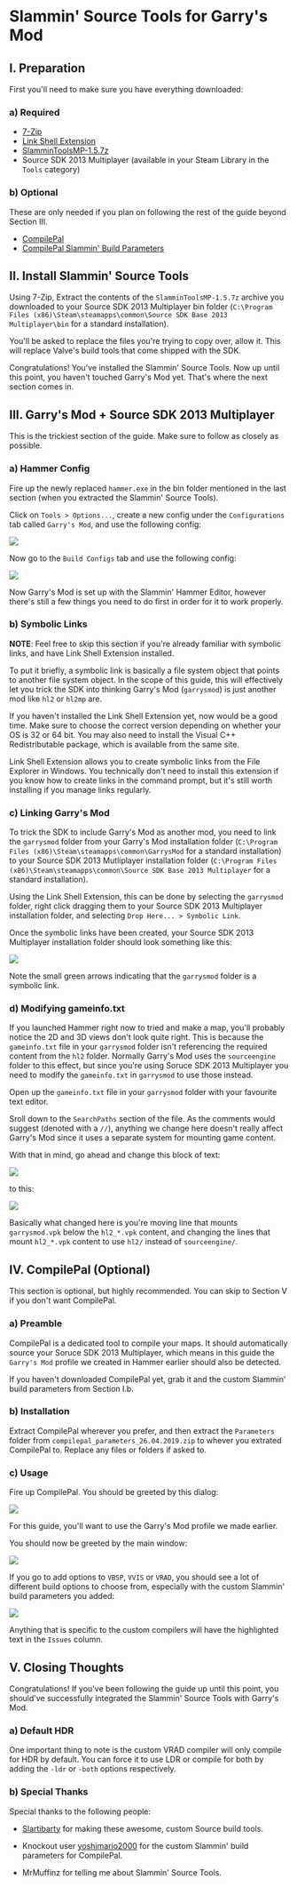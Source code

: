 # Slammin' Source Tools for Garry's Mod

## I. Preparation

First you'll need to make sure you have everything downloaded:

### a) Required

+ [7-Zip](https://www.7-zip.org/download.html)
+ [Link Shell Extension](https://schinagl.priv.at/nt/hardlinkshellext/linkshellextension.html)
+ [SlamminToolsMP-1.5.7z](https://drive.google.com/drive/folders/17pQY8wDkednZi0kMZOSpAtNBNmFWm6GJ)
+ Source SDK 2013 Multiplayer (available in your Steam Library in the `Tools` category)

### b) Optional

These are only needed if you plan on following the rest of the guide beyond Section III.

+ [CompilePal](https://github.com/ruarai/CompilePal/releases)
+ [CompilePal Slammin' Build Parameters](https://drive.google.com/file/d/1RKbnrKgNrEjScoxFHKVnM_c2VKCMj694/view)

## II. Install Slammin' Source Tools

Using 7-Zip, Extract the contents of the `SlamminToolsMP-1.5.7z` archive you downloaded to your Source SDK 2013 Multiplayer bin folder (`C:\Program Files (x86)\Steam\steamapps\common\Source SDK Base 2013 Multiplayer\bin` for a standard installation).

You'll be asked to replace the files you're trying to copy over, allow it. This will replace Valve's build tools that come shipped with the SDK.

Congratulations! You've installed the Slammin' Source Tools. Now up until this point, you haven't touched Garry's Mod yet. That's where the next section comes in.

## III. Garry's Mod + Source SDK 2013 Multiplayer

This is the trickiest section of the guide. Make sure to follow as closely as possible.

### a) Hammer Config

Fire up the newly replaced `hammer.exe` in the bin folder mentioned in the last section (when you extracted the Slammin' Source Tools).

Click on `Tools > Options...`, create a new config under the `Configurations` tab called `Garry's Mod`, and use the following config:

<img src='img/config-hammer.PNG'>

Now go to the `Build Configs` tab and use the following config:

<img src='img/config-build.PNG'>

Now Garry's Mod is set up with the Slammin' Hammer Editor, however there's still a few things you need to do first in order for it to work properly.

### b) Symbolic Links

**NOTE**: Feel free to skip this section if you're already familiar with symbolic links, and have Link Shell Extension installed.

To put it briefly, a symbolic link is basically a file system object that points to another file system object. In the scope of this guide, this will effectively let you trick the SDK into thinking Garry's Mod (`garrysmod`) is just another mod like `hl2` or `hl2mp` are.

If you haven't installed the Link Shell Extension yet, now would be a good time. Make sure to choose the correct version depending on whether your OS is 32 or 64 bit. You may also need to install the Visual C++ Redistributable package, which is available from the same site. 

Link Shell Extension allows you to create symbolic links from the File Explorer in Windows. You technically don't need to install this extension if you know how to create links in the command prompt, but it's still worth installing if you manage links regularly.

### c) Linking Garry's Mod

To trick the SDK to include Garry's Mod as another mod, you need to link the `garrysmod` folder from your Garry's Mod installation folder (`C:\Program Files (x86)\Steam\steamapps\common\GarrysMod` for a standard installation) to your Source SDK 2013 Mutliplayer installation folder (`C:\Program Files (x86)\Steam\steamapps\common\Source SDK Base 2013 Multiplayer` for a standard installation).

Using the Link Shell Extension, this can be done by selecting the `garrysmod` folder, right click dragging them to your Source SDK 2013 Multiplayer installation folder, and selecting `Drop Here... > Symbolic Link`.

Once the symbolic links have been created, your Source SDK 2013 Multiplayer installation folder should look something like this:

<img src='img/symlink.PNG'>

Note the small green arrows indicating that the `garrysmod` folder is a symbolic link.

### d) Modifying gameinfo.txt

If you launched Hammer right now to tried and make a map, you'll probably notice the 2D and 3D views don't look quite right. This is because the `gameinfo.txt` file in your `garrysmod` folder isn't referencing the required content from the `hl2` folder. Normally Garry's Mod uses the `sourceengine` folder to this effect, but since you're using Soruce SDK 2013 Multiplayer you need to modify the `gameinfo.txt` in `garrysmod` to use those instead.

Open up the `gameinfo.txt` file in your `garrysmod` folder with your favourite text editor.

Sroll down to the `SearchPaths` section of the file. As the comments would suggest (denoted with a `//`), anything we change here doesn't really affect Garry's Mod since it uses a separate system for mounting game content.

With that in mind, go ahead and change this block of text:

<img src='img/gameinfo-before.PNG'>

to this:

<img src='img/gameinfo-after.PNG'>

Basically what changed here is you're moving line that mounts `garrysmod.vpk` below the `hl2_*.vpk` content, and changing the lines that mount `hl2_*.vpk` content to use `hl2/` instead of `sourceengine/`.

## IV. CompilePal (Optional)

This section is optional, but highly recommended. You can skip to Section V if you don't want CompilePal.

### a) Preamble

CompilePal is a dedicated tool to compile your maps. It should automatically source your Soruce SDK 2013 Multiplayer, which means in this guide the `Garry's Mod` profile we created in Hammer earlier should also be detected.

If you haven't downloaded CompilePal yet, grab it and the custom Slammin' build parameters from Section I.b.

### b) Installation

Extract CompilePal wherever you prefer, and then extract the `Parameters` folder from `compilepal_parameters_26.04.2019.zip` to whever you extrated CompilePal to. Replace any files or folders if asked to.

### c) Usage

Fire up CompilePal. You should be greeted by this dialog:

<img src='img/compilepal-gameselector.PNG'>

For this guide, you'll want to use the Garry's Mod profile we made earlier.

You should now be greeted by the main window:

<img src='img/compilepal-main.PNG'>

If you go to add options to `VBSP`, `VVIS` or `VRAD`, you should see a lot of different build options to choose from, especially with the custom Slammin' build parameters you added:

<img src='img/compilepal-params.PNG'>

Anything that is specific to the custom compilers will have the highlighted text in the `Issues` column.

## V. Closing Thoughts

Congratulations! If you've been following the guide up until this point, you should've successfully integrated the Slammin' Source Tools with Garry's Mod.

### a) Default HDR

One important thing to note is the custom VRAD compiler will only compile for HDR by default. You can force it to use LDR or compile for both by adding the `-ldr` or `-both` options respectively.

### b) Special Thanks

Special thanks to the following people:

+ [Slartibarty](http://web.archive.org/web/20190611221800/https://forum.facepunch.com/dev/bvenk/Slammin-Source-map-tools/) for making these awesome, custom Source build tools.

+ Knockout user [yoshimario2000](https://knockout.chat/thread/992/1#post-87752) for the custom Slammin' build parameters for CompilePal.

+ MrMuffinz for telling me about Slammin' Source Tools.